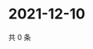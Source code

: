 # 2021-12-10

共 0 条

<!-- BEGIN WEIBO -->
<!-- 最后更新时间 Fri Dec 10 2021 08:32:36 GMT+0800 (China Standard Time) -->

<!-- END WEIBO -->
